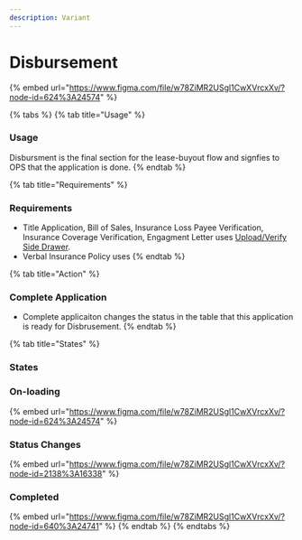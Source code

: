```yaml
---
description: Variant
---
```


# Disbursement

{% embed url="https://www.figma.com/file/w78ZiMR2USgl1CwXVrcxXv/?node-id=624%3A24574" %}

{% tabs %}
{% tab title="Usage" %}
### Usage

Disbursment is the final section for the lease-buyout flow and signfies to OPS that the application is done. 
{% endtab %}

{% tab title="Requirements" %}
### Requirements

* Title Application, Bill of Sales, Insurance Loss Payee Verification, Insurance Coverage Verification, Engagment Letter uses [Upload/Verify Side Drawer](../../drawer/task-table-drawer/upload-verify-drawer/).
* Verbal Insurance Policy uses
{% endtab %}

{% tab title="Action" %}
### Complete Application

* Complete applicaiton changes the status in the table that this application is ready for Disbrusement.
{% endtab %}

{% tab title="States" %}
### States

### On-loading

{% embed url="https://www.figma.com/file/w78ZiMR2USgl1CwXVrcxXv/?node-id=624%3A24574" %}

### Status Changes

{% embed url="https://www.figma.com/file/w78ZiMR2USgl1CwXVrcxXv/?node-id=2138%3A16338" %}

### Completed 

{% embed url="https://www.figma.com/file/w78ZiMR2USgl1CwXVrcxXv/?node-id=640%3A24741" %}
{% endtab %}
{% endtabs %}



